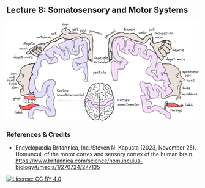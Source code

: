## Lecture 8: Somatosensory and Motor Systems

![](DMAB-08_fin_1_tbg.png)

### References & Credits

-   Encyclopædia Britannica, Inc./Steven N. Kapusta (2023, November 25). Homunculi of the motor cortex and sensory cortex of the human brain. https://www.britannica.com/science/homunculus-biology#/media/1/270724/277135

[![License: CC BY 4.0](https://img.shields.io/badge/License-CC%20BY%204.0-lightgrey.svg)](https://creativecommons.org/licenses/by/4.0/)
